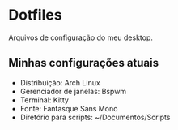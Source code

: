 # Dotfiles
Arquivos de configuração do meu desktop.

## Minhas configurações atuais
- Distribuição: Arch Linux
- Gerenciador de janelas: Bspwm
- Terminal: Kitty
- Fonte: Fantasque Sans Mono
- Diretório para scripts: ~/Documentos/Scripts
